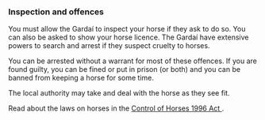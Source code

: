 ###  **Inspection and offences**

You must allow the Gardaí to inspect your horse if they ask to do so. You can
also be asked to show your horse licence. The Gardaí have extensive powers to
search and arrest if they suspect cruelty to horses.

You can be arrested without a warrant for most of these offences. If you are
found guilty, you can be fined or put in prison (or both) and you can be
banned from keeping a horse for some time.

The local authority may take and deal with the horse as they see fit.

Read about the laws on horses in the [ Control of Horses 1996 Act
](https://www.irishstatutebook.ie/eli/1996/act/37/enacted/en/html) .
